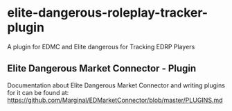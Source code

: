# elite-dangerous-roleplay-tracker-plugin
A plugin for EDMC and Elite dangerous for Tracking EDRP Players

## Elite Dangerous Market Connector - Plugin
Documentation about Elite Dangerous Market Connector and writing plugins for it can be found at:
https://github.com/Marginal/EDMarketConnector/blob/master/PLUGINS.md